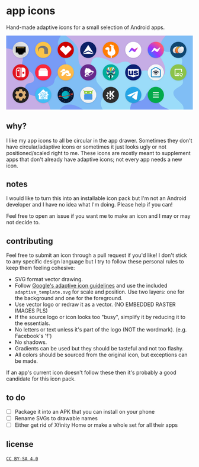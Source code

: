 # app icons

Hand-made adaptive icons for a small selection of Android apps.

![icon preview image](extra/preview.png)

## why?

I like my app icons to all be circular in the app drawer. Sometimes they don't have circular/adaptive icons or sometimes it just looks ugly or not positioned/scaled right to me. These icons are mostly meant to supplement apps that don't already have adaptive icons; not every app needs a new icon.

## notes

I would like to turn this into an installable icon pack but I'm not an Android developer and I have no idea what I'm doing. Please help if you can!

Feel free to open an issue if you want me to make an icon and I may or may not decide to.

## contributing

Feel free to submit an icon through a pull request if you'd like! I don't stick to any specific design language but I try to follow these personal rules to keep them feeling cohesive:
- SVG format vector drawing.
- Follow [Google's adaptive icon guidelines](https://developer.android.com/google-play/resources/icon-design-specifications) and use the included `adaptive_template.svg` for scale and position. Use two layers: one for the background and one for the foreground.
- Use vector logo or redraw it as a vector. (NO EMBEDDED RASTER IMAGES PLS)
- If the source logo or icon looks too "busy", simplify it by reducing it to the essentials.
- No letters or text unless it's part of the logo (NOT the wordmark). (e.g. Facebook's 'f')
- No shadows.
- Gradients can be used but they should be tasteful and not too flashy.
- All colors should be sourced from the original icon, but exceptions can be made.

If an app's current icon doesn't follow these then it's probably a good candidate for this icon pack.

## to do

- [ ] Package it into an APK that you can install on your phone
- [ ] Rename SVGs to drawable names
- [ ] Either get rid of Xfinity Home or make a whole set for all their apps

## license

[`CC BY-SA 4.0`](https://creativecommons.org/licenses/by-sa/4.0/)
